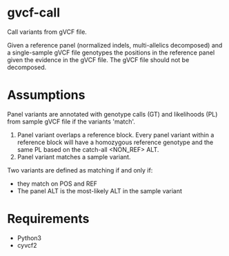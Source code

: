 # gvcf-call
Call variants from gVCF file.

Given a reference panel (normalized indels, multi-allelics decomposed) and a single-sample gVCF file
genotypes the positions in the reference panel given the evidence in the gVCF file. The gVCF file should
not be decomposed.

# Assumptions

Panel variants are annotated with genotype calls (GT) and likelihoods (PL) from sample gVCF file
if the variants 'match'.

1. Panel variant overlaps a reference block. Every panel variant within a reference block will have a homozygous reference genotype and the same PL based on the catch-all <NON_REF> ALT.
2. Panel variant matches a sample variant.

Two variants are defined as matching if and only if:
- they match on POS and REF
- The panel ALT is the most-likely ALT in the sample variant

# Requirements

- Python3
- cyvcf2
